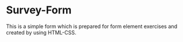 # Survey-Form

This is a simple form which is prepared for form element exercises and created by using HTML-CSS.
